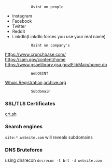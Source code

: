 				Osint on people
- Instagram
- Facebook
- Twitter
- Reddit
- LinkdIn(LinkdIn forces you use your real name)

<!-- -->

				Osint on company's

https://www.crunchbase.com/				
https://sam.gov/content/home
https://www.gsaelibrary.gsa.gov/ElibMain/home.do



				WebOSINT

[Whois Registration](https://www.whois.com)
[archive.org](https://archive.org/)

				Subdomain

### SSL/TLS Certificates
[crt.sh](https://crt.sh/)

### Search engines
`site:*.website.com` will reveals subdomains

### DNS Bruteforce
using dnsrecon `dnsrecon -t brt -d website.com`